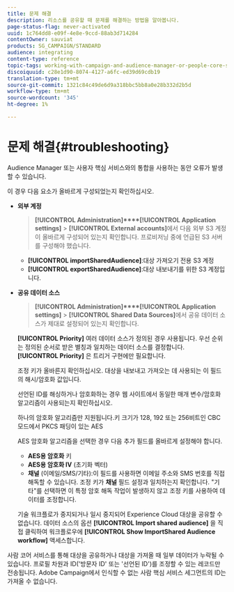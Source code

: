 ```yaml
---
title: 문제 해결
description: 리소스를 공유할 때 문제를 해결하는 방법을 알아봅니다.
page-status-flag: never-activated
uuid: 1c764dd8-e09f-4e8e-9ccd-88ab3d714284
contentOwner: sauviat
products: SG_CAMPAIGN/STANDARD
audience: integrating
content-type: reference
topic-tags: working-with-campaign-and-audience-manager-or-people-core-service
discoiquuid: c28e1d90-8074-4127-a6fc-ed39d69cdb19
translation-type: tm+mt
source-git-commit: 1321c84c49de6d9a318bbc5bb8a0e28b332d2b5d
workflow-type: tm+mt
source-wordcount: '345'
ht-degree: 1%

---
```



# 문제 해결{#troubleshooting}

Audience Manager 또는 사용자 핵심 서비스와의 통합을 사용하는 동안 오류가 발생할 수 있습니다.

이 경우 다음 요소가 올바르게 구성되었는지 확인하십시오.

* **외부 계정**

   > **[!UICONTROL Administration]****[!UICONTROL Application settings]** > **[!UICONTROL External accounts]**&#x200B;에서 다음 외부 S3 계정이 올바르게 구성되어 있는지 확인합니다. 프로비저닝 중에 언급된 S3 서버를 구성해야 했습니다.

   * **[!UICONTROL importSharedAudience]**:대상 가져오기 전용 S3 계정
   * **[!UICONTROL exportSharedAudience]**:대상 내보내기를 위한 S3 계정입니다.

* **공유 데이터 소스**

   > **[!UICONTROL Administration]****[!UICONTROL Application settings]** > **[!UICONTROL Shared Data Sources]**&#x200B;에서 공유 데이터 소스가 제대로 설정되어 있는지 확인합니다.

   **[!UICONTROL Priority]** 여러 데이터 소스가 정의된 경우 사용됩니다. 우선 순위는 정의된 순서로 받은 별칭과 일치하는 데이터 소스를 결정합니다. **[!UICONTROL Priority]** 은 트리거 구현에만 필요합니다.

   조정 키가 올바른지 확인하십시오. 대상을 내보내고 가져오는 데 사용되는 이 필드의 해시/암호화 값입니다.

   선언된 ID를 해싱하거나 암호화하는 경우 웹 사이트에서 동일한 매개 변수/암호화 알고리즘이 사용되는지 확인하십시오.

   하나의 암호화 알고리즘만 지원됩니다.키 크기가 128, 192 또는 256비트인 CBC 모드에서 PKCS 패딩이 있는 AES

   AES 암호화 알고리즘을 선택한 경우 다음 추가 필드를 올바르게 설정해야 합니다.

   * **AES용 암호화** 키
   * **AES용 암호화 IV** (초기화 벡터)
   * **채널** (이메일/SMS/기타):이 필드를 사용하면 이메일 주소와 SMS 번호를 직접 해독할 수 있습니다. 조정 키가 **채널** 필드 설정과 일치하는지 확인합니다. &quot;기타&quot;를 선택하면 이 특정 암호 해독 작업이 발생하지 않고 조정 키를 사용하여 데이터를 조정합니다.

   기술 워크플로가 중지되거나 일시 중지되어 Experience Cloud 대상을 공유할 수 없습니다. 데이터 소스의 옵션 **[!UICONTROL Import shared audience]** 을 직접 클릭하여 워크플로우에 **[!UICONTROL Show ImportShared Audience workflow]** 액세스합니다.

사람 코어 서비스를 통해 대상을 공유하거나 대상을 가져올 때 일부 데이터가 누락될 수 있습니다. 프로필 차원과 ID(&#39;방문자 ID&#39; 또는 &#39;선언된 ID&#39;)를 조정할 수 있는 레코드만 전송됩니다. Adobe Campaign에서 인식할 수 없는 사람 핵심 서비스 세그먼트의 ID는 가져올 수 없습니다.
